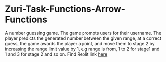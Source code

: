 # Zuri-Task-Functions-Arrow-Functions
A number guessing game. The game prompts users for their username. The player predicts the generated number between the given range, at a correct guess, the game awards the player a point, and move them to stage 2 by increasing the range limit value by 1, e.g range is from, 1 to 2 for stage1 and 1 and 3 for stage 2 and so on.
Find Replit link [here](https://replit.com/@krysnkem/Zuri-Task-Functions-Arrow-Functions#index.js)
